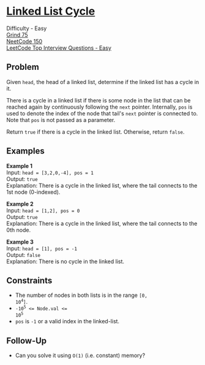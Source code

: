 # [Linked List Cycle](https://leetcode.com/problems/linked-list-cycle/description/)

Difficulty - Easy  
[Grind 75](https://www.techinterviewhandbook.org/grind75/)  
[NeetCode 150](https://neetcode.io/practice)  
[LeetCode Top Interview Questions - Easy](https://leetcode.com/explore/featured/card/top-interview-questions-easy/)

## Problem

Given `head`, the head of a linked list, determine if the linked list has a cycle in it.

There is a cycle in a linked list if there is some node in the list that can be reached again by continuously following the `next` pointer. Internally, `pos` is used to denote the index of the node that tail's `next` pointer is connected to. Note that `pos` is not passed as a parameter.

Return `true` if there is a cycle in the linked list. Otherwise, return `false`.

## Examples

**Example 1**  
Input: `head = [3,2,0,-4], pos = 1`  
Output: `true`  
Explanation: There is a cycle in the linked list, where the tail connects to the 1st node (0-indexed).

**Example 2**  
Input: `head = [1,2], pos = 0`  
Output: `true`  
Explanation: There is a cycle in the linked list, where the tail connects to the 0th node.

**Example 3**  
Input: `head = [1], pos = -1`  
Output: `false`  
Explanation: There is no cycle in the linked list.

## Constraints

- The number of nodes in both lists is in the range <code>[0, 10<sup>4</sup>]</code>.
- <code>-10<sup>5</sup> <= Node.val <= 10<sup>5</sup></code>
- `pos` is `-1` or a valid index in the linked-list.

## Follow-Up

- Can you solve it using `O(1)` (i.e. constant) memory?
